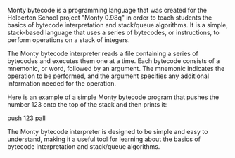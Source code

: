 Monty bytecode is a programming language that was created for the Holberton School project "Monty 0.98q" in order to teach students the basics of bytecode interpretation and stack/queue algorithms. It is a simple, stack-based language that uses a series of bytecodes, or instructions, to perform operations on a stack of integers.

The Monty bytecode interpreter reads a file containing a series of bytecodes and executes them one at a time. Each bytecode consists of a mnemonic, or word, followed by an argument. The mnemonic indicates the operation to be performed, and the argument specifies any additional information needed for the operation.

Here is an example of a simple Monty bytecode program that pushes the number 123 onto the top of the stack and then prints it:

   push 123
   pall

The Monty bytecode interpreter is designed to be simple and easy to understand, making it a useful tool for learning about the basics of bytecode interpretation and stack/queue algorithms.
